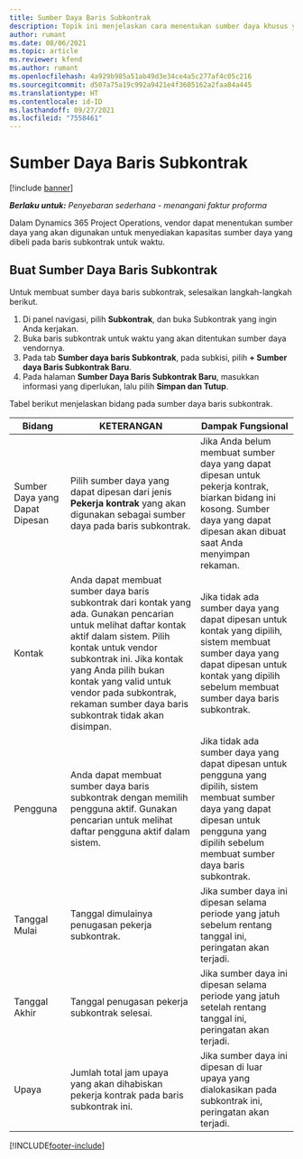 ```yaml
---
title: Sumber Daya Baris Subkontrak
description: Topik ini menjelaskan cara menentukan sumber daya khusus yang disediakan oleh vendor untuk baris subkontrak tertentu untuk waktu.
author: rumant
ms.date: 08/06/2021
ms.topic: article
ms.reviewer: kfend
ms.author: rumant
ms.openlocfilehash: 4a929b985a51ab49d3e34ce4a5c277af4c05c216
ms.sourcegitcommit: d507a75a19c992a9421e4f3605162a2faa84a445
ms.translationtype: HT
ms.contentlocale: id-ID
ms.lasthandoff: 09/27/2021
ms.locfileid: "7558461"
---
```

# <a name="subcontract-line-resources"></a>Sumber Daya Baris Subkontrak

[!include [banner](../../includes/dataverse-preview.md)]

_**Berlaku untuk:** Penyebaran sederhana - menangani faktur proforma_

Dalam Dynamics 365 Project Operations, vendor dapat menentukan sumber daya yang akan digunakan untuk menyediakan kapasitas sumber daya yang dibeli pada baris subkontrak untuk waktu.

## <a name="create-subcontract-line-resources"></a>Buat Sumber Daya Baris Subkontrak

Untuk membuat sumber daya baris subkontrak, selesaikan langkah-langkah berikut.

1. Di panel navigasi, pilih **Subkontrak**, dan buka Subkontrak yang ingin Anda kerjakan.
2. Buka baris subkontrak untuk waktu yang akan ditentukan sumber daya vendornya.
3. Pada tab **Sumber daya baris Subkontrak**, pada subkisi, pilih **+ Sumber daya Baris Subkontrak Baru**.
4. Pada halaman **Sumber Daya Baris Subkontrak Baru**, masukkan informasi yang diperlukan, lalu pilih **Simpan dan Tutup**.

Tabel berikut menjelaskan bidang pada sumber daya baris subkontrak.

| Bidang | KETERANGAN | Dampak Fungsional |
| ----- | ----------- | ----------------- |
| Sumber Daya yang Dapat Dipesan | Pilih sumber daya yang dapat dipesan dari jenis **Pekerja kontrak** yang akan digunakan sebagai sumber daya pada baris subkontrak.| Jika Anda belum membuat sumber daya yang dapat dipesan untuk pekerja kontrak, biarkan bidang ini kosong. Sumber daya yang dapat dipesan akan dibuat saat Anda menyimpan rekaman.  |
| Kontak | Anda dapat membuat sumber daya baris subkontrak dari kontak yang ada. Gunakan pencarian untuk melihat daftar kontak aktif dalam sistem. Pilih kontak untuk vendor subkontrak ini. Jika kontak yang Anda pilih bukan kontak yang valid untuk vendor pada subkontrak, rekaman sumber daya baris subkontrak tidak akan disimpan.| Jika tidak ada sumber daya yang dapat dipesan untuk kontak yang dipilih, sistem membuat sumber daya yang dapat dipesan untuk kontak yang dipilih sebelum membuat sumber daya baris subkontrak. |
| Pengguna | Anda dapat membuat sumber daya baris subkontrak dengan memilih pengguna aktif. Gunakan pencarian untuk melihat daftar pengguna aktif dalam sistem.| Jika tidak ada sumber daya yang dapat dipesan untuk pengguna yang dipilih, sistem membuat sumber daya yang dapat dipesan untuk pengguna yang dipilih sebelum membuat sumber daya baris subkontrak. |
| Tanggal Mulai | Tanggal dimulainya penugasan pekerja subkontrak.| Jika sumber daya ini dipesan selama periode yang jatuh sebelum rentang tanggal ini, peringatan akan terjadi. |
| Tanggal Akhir | Tanggal penugasan pekerja subkontrak selesai.| Jika sumber daya ini dipesan selama periode yang jatuh setelah rentang tanggal ini, peringatan akan terjadi. |
| Upaya | Jumlah total jam upaya yang akan dihabiskan pekerja kontrak pada baris subkontrak ini.| Jika sumber daya ini dipesan di luar upaya yang dialokasikan pada subkontrak ini, peringatan akan terjadi. |


[!INCLUDE[footer-include](../../includes/footer-banner.md)]
